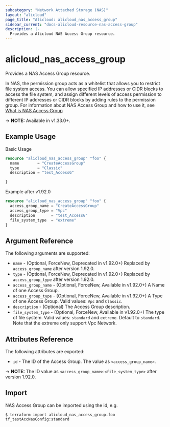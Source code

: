 ```yaml
---
subcategory: "Network Attached Storage (NAS)"
layout: "alicloud"
page_title: "Alicloud: alicloud_nas_access_group"
sidebar_current: "docs-alicloud-resource-nas-access-group"
description: |-
  Provides a Alicloud NAS Access Group resource.
---
```


# alicloud\_nas\_access\_group

Provides a NAS Access Group resource.

In NAS, the permission group acts as a whitelist that allows you to restrict file system access. You can allow specified IP addresses or CIDR blocks to access the file system, and assign different levels of access permission to different IP addresses or CIDR blocks by adding rules to the permission group.
For information about NAS Access Group and how to use it, see [What is NAS Access Group](https://www.alibabacloud.com/help/en/doc-detail/27534)

-> **NOTE:** Available in v1.33.0+.

## Example Usage

Basic Usage

```terraform
resource "alicloud_nas_access_group" "foo" {
  name        = "CreateAccessGroup"
  type        = "Classic"
  description = "test_AccessG"

}
```

Example after v1.92.0

```terraform
resource "alicloud_nas_access_group" "foo" {
  access_group_name = "CreateAccessGroup"
  access_group_type = "Vpc"
  description       = "test_AccessG"
  file_system_type  = "extreme"
}
```

## Argument Reference

The following arguments are supported:

* `name` - (Optional, ForceNew, Deprecated in v1.92.0+) Replaced by `access_group_name` after version 1.92.0.
* `type` - (Optional, ForceNew, Deprecated in v1.92.0+) Replaced by `access_group_type` after version 1.92.0.
* `access_group_name` - (Optional, ForceNew, Available in v1.92.0+) A Name of one Access Group.
* `access_group_type` - (Optional, ForceNew, Available in v1.92.0+) A Type of one Access Group. Valid values: `Vpc` and `Classic`.
* `description` - (Optional) The Access Group description.
* `file_system_type` - (Optional, ForceNew, Available in v1.92.0+) The type of file system. Valid values: `standard` and `extreme`. Default to `standard`. Note that the extreme only support Vpc Network.

## Attributes Reference

The following attributes are exported:

* `id` - The ID of the Access Group. The value as `<access_group_name>`. 

-> **NOTE:** The ID value as `<access_group_name>`:`<file_system_type>` after version 1.92.0.

## Import

NAS Access Group can be imported using the id, e.g.

```
$ terraform import alicloud_nas_access_group.foo tf_testAccNasConfig:standard
```

